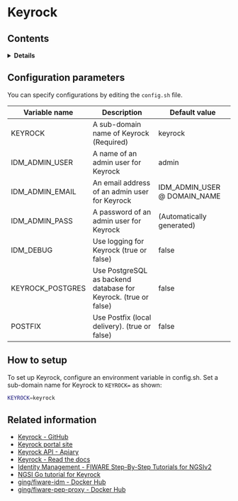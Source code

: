 # Keyrock

## Contents

<details>
<summary><strong>Details</strong></summary>

-   [Configuration parameters](#configuration-parameters)
-   [How to setup](#how-to-setup)
-   [Related information](#related-information)

</details>

## Configuration parameters

You can specify configurations by editing the `config.sh` file.

| Variable name     | Description                                                      | Default value                   |
| ----------------- | ---------------------------------------------------------------- | ------------------------------- |
| KEYROCK           | A sub-domain name of Keyrock (Required)                          | keyrock                         |
| IDM\_ADMIN\_USER  | A name of an admin user for Keyrock                              | admin                           |
| IDM\_ADMIN\_EMAIL | An email address of an admin user for Keyrock                    | IDM\_ADMIN\_USER @ DOMAIN\_NAME |
| IDM\_ADMIN\_PASS  | A password of an admin user for Keyrock                          | (Automatically generated)       |
| IDM\_DEBUG        | Use logging for Keyrock (true or false)                          | false                           |
| KEYROCK\_POSTGRES | Use PostgreSQL as backend database for Keyrock. (true or false)  | false                           |
| POSTFIX           | Use Postfix (local delivery). (true or false)                    | false                           |

## How to setup

To set up Keyrock, configure an environment variable in config.sh.
Set a sub-domain name for Keyrock to `KEYROCK=` as shown:

```bash
KEYROCK=keyrock
```

## Related information

-   [Keyrock - GitHub](https://github.com/ging/fiware-idm)
-   [Keyrock portal site](https://keyrock-fiware.github.io/)
-   [Keyrock API - Apiary](https://keyrock.docs.apiary.io/#)
-   [Keyrock - Read the docs](https://fiware-idm.readthedocs.io/)
-   [Identity Management - FIWARE Step-By-Step Tutorials for NGSIv2](https://fiware-tutorials.readthedocs.io/en/latest/identity-management.html)
-   [NGSI Go tutorial for Keyrock](https://ngsi-go.letsfiware.jp/tutorial/keyrock/)
-   [ging/fiware-idm - Docker Hub](https://hub.docker.com/r/ging/fiware-idm)
-   [ging/fiware-pep-proxy - Docker Hub](https://hub.docker.com/r/ging/fiware-pep-proxy)
